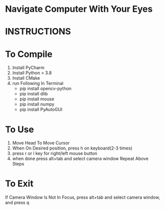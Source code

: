 # Navigate Computer With Your Eyes
# INSTRUCTIONS
# To Compile
 1. Install PyCharm
 2. Install Python > 3.8
 3. Install CMake
 4. run Following In Terminal
	 - pip install opencv-python
	 - pip install dlib
	 - pip install  mouse
	 - pip install numpy
	 - pip install PyAutoGUI
# To Use
1. Move Head To Move Cursor
2. When On Desired position, press h on keyboard(2-3 times)
3. press r or l key for right/left mouse button
4. when done press alt+tab and select camera window
Repeat Above Steps
# To Exit
If Camera Window Is Not In Focus, press alt+tab and select camera window, and press q

